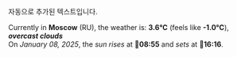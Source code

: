 
자동으로 추가된 텍스트입니다.

<!--START_SECTION:weather:moscow-->
Currently in **Moscow** (RU), the weather is: **3.6°C** (feels like **-1.0°C**), ***overcast clouds***<br/>
On *January 08, 2025*, the *sun rises* at 🌅**08:55** and *sets* at 🌇**16:16**.
<!--END_SECTION:weather-->
